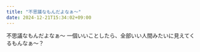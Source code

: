 ```yaml
---
title: "不思議なもんだよなぁ〜"
date: 2024-12-21T15:34:02+09:00
---
```

不思議なもんだよなぁ〜
一個いいことしたら、全部いい人間みたいに見えてくるもんなぁ〜？
